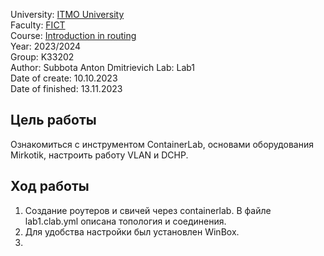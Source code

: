 University: [ITMO University](https://itmo.ru/ru/)  
Faculty: [FICT](https://fict.itmo.ru)  
Course: [Introduction in routing](https://github.com/itmo-ict-faculty/introduction-in-routing)  
Year: 2023/2024  
Group: K33202  
Author: Subbota Anton Dmitrievich 
Lab: Lab1  
Date of create: 10.10.2023  
Date of finished: 13.11.2023  

## Цель работы
Ознакомиться с инструментом ContainerLab, основами оборудования Mirkotik, настроить работу VLAN и DCHP.

## Ход работы

1. Создание роутеров и свичей через containerlab. В файле lab1.clab.yml описана топология и соединения.
2. Для удобства настройки был установлен WinBox.
3. 


